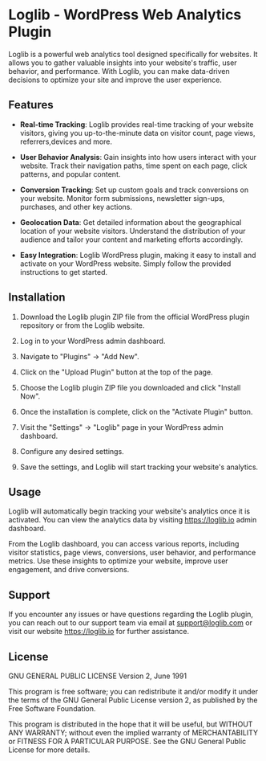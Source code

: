 # Loglib - WordPress Web Analytics Plugin

Loglib is a powerful web analytics tool designed specifically for websites. It allows you to gather valuable insights into your website's traffic, user behavior, and performance. With Loglib, you can make data-driven decisions to optimize your site and improve the user experience.

## Features

- **Real-time Tracking**: Loglib provides real-time tracking of your website visitors, giving you up-to-the-minute data on visitor count, page views, referrers,devices and more.

- **User Behavior Analysis**: Gain insights into how users interact with your website. Track their navigation paths, time spent on each page, click patterns, and popular content.

- **Conversion Tracking**: Set up custom goals and track conversions on your website. Monitor form submissions, newsletter sign-ups, purchases, and other key actions.

- **Geolocation Data**: Get detailed information about the geographical location of your website visitors. Understand the distribution of your audience and tailor your content and marketing efforts accordingly.

- **Easy Integration**: Loglib WordPress plugin, making it easy to install and activate on your WordPress website. Simply follow the provided instructions to get started.

## Installation

1. Download the Loglib plugin ZIP file from the official WordPress plugin repository or from the Loglib website.

2. Log in to your WordPress admin dashboard.

3. Navigate to "Plugins" -> "Add New".

4. Click on the "Upload Plugin" button at the top of the page.

5. Choose the Loglib plugin ZIP file you downloaded and click "Install Now".

6. Once the installation is complete, click on the "Activate Plugin" button.

7. Visit the "Settings" -> "Loglib" page in your WordPress admin dashboard.

8. Configure any desired settings.

9. Save the settings, and Loglib will start tracking your website's analytics.

## Usage

Loglib will automatically begin tracking your website's analytics once it is activated. You can view the analytics data by visiting https://loglib.io admin dashboard.

From the Loglib dashboard, you can access various reports, including visitor statistics, page views, conversions, user behavior, and performance metrics. Use these insights to optimize your website, improve user engagement, and drive conversions.

## Support

If you encounter any issues or have questions regarding the Loglib plugin, you can reach out to our support team via email at support@loglib.com or visit our website https://loglib.io for further assistance.

## License

GNU GENERAL PUBLIC LICENSE
Version 2, June 1991

This program is free software; you can redistribute it and/or modify
it under the terms of the GNU General Public License version 2,
as published by the Free Software Foundation.

This program is distributed in the hope that it will be useful,
but WITHOUT ANY WARRANTY; without even the implied warranty of
MERCHANTABILITY or FITNESS FOR A PARTICULAR PURPOSE. See the
GNU General Public License for more details.